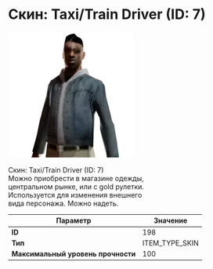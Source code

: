 # Скин: Taxi/Train Driver (ID: 7)

![Item Image](../img/198.webp?raw=true)

Скин: Taxi/Train Driver (ID: 7)<br>Можно приобрести в магазине одежды,<br>центральном рынке, или с gold рулетки.<br>Используется для изменения внешнего<br>вида персонажа. Можно надеть.


| Параметр | Значение |
|----------|----------|
| **ID** | 198 |
| **Тип** | ITEM_TYPE_SKIN |
| **Максимальный уровень прочности** | 100 |

